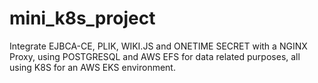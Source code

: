 # mini_k8s_project
Integrate EJBCA-CE, PLIK, WIKI.JS and ONETIME SECRET with a NGINX Proxy, using POSTGRESQL and AWS EFS for data related purposes, all using K8S for an AWS EKS environment.
